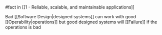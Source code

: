 #fact in [[1 - Reliable, scalable, and maintainable applications]]

Bad [[Software Design|designed systems]] can work with good [[Operability|operations]] but good designed systems will [[Failure]] if the operations is bad